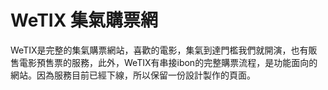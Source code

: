 # WeTIX 集氣購票網
WeTIX是完整的集氣購票網站，喜歡的電影，集氣到達門檻我們就開演，也有販售電影預售票的服務，此外，WeTIX有串接ibon的完整購票流程，是功能面向的網站。因為服務目前已經下線，所以保留一份設計製作的頁面。
